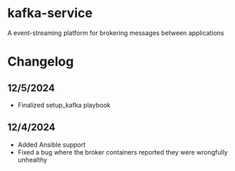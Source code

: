 # kafka-service
A event-streaming platform for brokering messages between applications

# Changelog

## 12/5/2024

- Finalized setup_kafka playbook

## 12/4/2024

- Added Ansible support
- Fixed a bug where the broker containers reported they were wrongfully unhealthy
